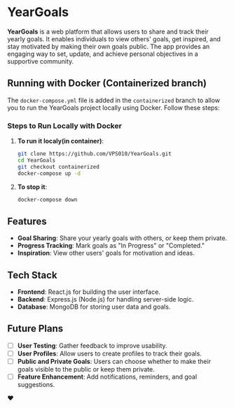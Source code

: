 # YearGoals

**YearGoals** is a web platform that allows users to share and track their yearly goals. It enables individuals to view others' goals, get inspired, and stay motivated by making their own goals public. The app provides an engaging way to set, update, and achieve personal objectives in a supportive community.

## Running with Docker (Containerized branch)

The `docker-compose.yml` file is added in the `containerized` branch to allow you to run the YearGoals project locally using Docker. Follow these steps:

### Steps to Run Locally with Docker

1. **To run it localy(in container)**:

   ```bash
   git clone https://github.com/VPS010/YearGoals.git
   cd YearGoals
   git checkout containerized
   docker-compose up -d
2. **To stop it**:

   ```bash   
   docker-compose down

## Features

- **Goal Sharing**: Share your yearly goals with others, or keep them private.
- **Progress Tracking**: Mark goals as "In Progress" or "Completed."
- **Inspiration**: View other users' goals for motivation and ideas.

## Tech Stack

- **Frontend**: React.js for building the user interface.
- **Backend**: Express.js (Node.js) for handling server-side logic.
- **Database**: MongoDB for storing user data and goals.

## Future Plans

- [ ] **User Testing**: Gather feedback to improve usability.
- [ ] **User Profiles**: Allow users to create profiles to track their goals.
- [ ] **Public and Private Goals**: Users can choose whether to make their goals visible to the public or keep them private.
- [ ] **Feature Enhancement**: Add notifications, reminders, and goal suggestions.

❤️
